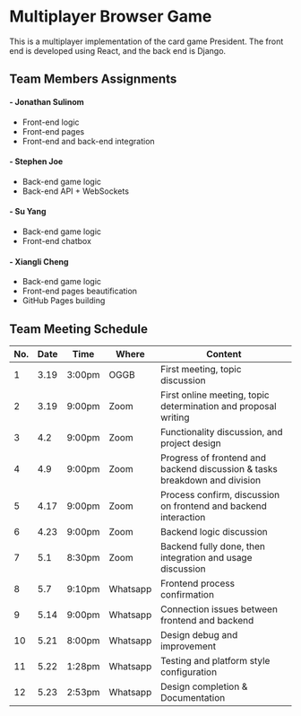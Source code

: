 # Multiplayer Browser Game

This is a multiplayer implementation of the card game President. The front end is developed using React, and the back end is Django.

## Team Members Assignments
#### - Jonathan Sulinom
- Front-end logic
- Front-end pages
- Front-end and back-end integration

#### - Stephen Joe
- Back-end game logic
- Back-end API + WebSockets


#### - Su Yang
- Back-end game logic
- Front-end chatbox

#### - Xiangli Cheng
- Back-end game logic
- Front-end pages beautification
- GitHub Pages building


## Team Meeting Schedule

| No. |   Date   |  Time  |   Where   |    Content     |
| ----------- | ----------- | ----------- | ----------- | ----------- |
| 1  | 3.19|3:00pm|OGGB|First meeting, topic discussion|
| 2  |3.19|9:00pm|Zoom|First online meeting, topic determination and proposal writing|
| 3  |4.2|9:00pm|Zoom|Functionality discussion, and project design|
| 4 |4.9|9:00pm|Zoom|Progress of frontend and backend discussion & tasks breakdown and division|
| 5 |4.17|9:00pm|Zoom|Process confirm, discussion on frontend and backend interaction |
| 6  |4.23|9:00pm|Zoom|Backend logic discussion|
| 7 |5.1|8:30pm|Zoom|Backend fully done, then integration and usage discussion|
| 8   |5.7|9:10pm|Whatsapp|Frontend process confirmation|
| 9   |5.14|9:00pm|Whatsapp|Connection issues between frontend and backend|
| 10  |5.21|8:00pm|Whatsapp|Design debug and improvement|
| 11  |5.22|1:28pm|Whatsapp|Testing and platform style configuration|
| 12  |5.23|2:53pm|Whatsapp|Design completion & Documentation|



